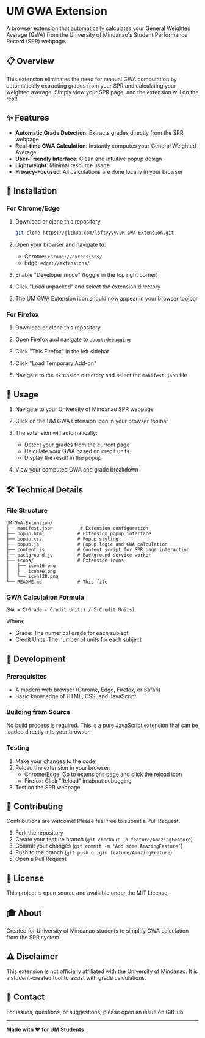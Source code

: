 # UM GWA Extension

A browser extension that automatically calculates your General Weighted Average (GWA) from the University of Mindanao's Student Performance Record (SPR) webpage.

## 📋 Overview

This extension eliminates the need for manual GWA computation by automatically extracting grades from your SPR and calculating your weighted average. Simply view your SPR page, and the extension will do the rest!

## ✨ Features

- **Automatic Grade Detection**: Extracts grades directly from the SPR webpage
- **Real-time GWA Calculation**: Instantly computes your General Weighted Average
- **User-Friendly Interface**: Clean and intuitive popup design
- **Lightweight**: Minimal resource usage
- **Privacy-Focused**: All calculations are done locally in your browser

## 🚀 Installation

### For Chrome/Edge

1. Download or clone this repository
   ```bash
   git clone https://github.com/loftyyyy/UM-GWA-Extension.git
   ```

2. Open your browser and navigate to:
   - Chrome: `chrome://extensions/`
   - Edge: `edge://extensions/`

3. Enable "Developer mode" (toggle in the top right corner)

4. Click "Load unpacked" and select the extension directory

5. The UM GWA Extension icon should now appear in your browser toolbar

### For Firefox

1. Download or clone this repository

2. Open Firefox and navigate to `about:debugging`

3. Click "This Firefox" in the left sidebar

4. Click "Load Temporary Add-on"

5. Navigate to the extension directory and select the `manifest.json` file

## 📖 Usage

1. Navigate to your University of Mindanao SPR webpage

2. Click on the UM GWA Extension icon in your browser toolbar

3. The extension will automatically:
   - Detect your grades from the current page
   - Calculate your GWA based on credit units
   - Display the result in the popup

4. View your computed GWA and grade breakdown

## 🛠️ Technical Details

### File Structure

```
UM-GWA-Extension/
├── manifest.json          # Extension configuration
├── popup.html            # Extension popup interface
├── popup.css             # Popup styling
├── popup.js              # Popup logic and GWA calculation
├── content.js            # Content script for SPR page interaction
├── background.js         # Background service worker
├── icons/                # Extension icons
│   ├── icon16.png
│   ├── icon48.png
│   └── icon128.png
└── README.md             # This file
```

### GWA Calculation Formula

```
GWA = Σ(Grade × Credit Units) / Σ(Credit Units)
```

Where:
- Grade: The numerical grade for each subject
- Credit Units: The number of units for each subject

## 🔧 Development

### Prerequisites

- A modern web browser (Chrome, Edge, Firefox, or Safari)
- Basic knowledge of HTML, CSS, and JavaScript

### Building from Source

No build process is required. This is a pure JavaScript extension that can be loaded directly into your browser.

### Testing

1. Make your changes to the code
2. Reload the extension in your browser:
   - Chrome/Edge: Go to extensions page and click the reload icon
   - Firefox: Click "Reload" in about:debugging
3. Test on the SPR webpage

## 🤝 Contributing

Contributions are welcome! Please feel free to submit a Pull Request.

1. Fork the repository
2. Create your feature branch (`git checkout -b feature/AmazingFeature`)
3. Commit your changes (`git commit -m 'Add some AmazingFeature'`)
4. Push to the branch (`git push origin feature/AmazingFeature`)
5. Open a Pull Request

## 📝 License

This project is open source and available under the MIT License.

## 🎓 About

Created for University of Mindanao students to simplify GWA calculation from the SPR system.

## ⚠️ Disclaimer

This extension is not officially affiliated with the University of Mindanao. It is a student-created tool to assist with grade calculations.

## 📧 Contact

For issues, questions, or suggestions, please open an issue on GitHub.

---

**Made with ❤️ for UM Students**
